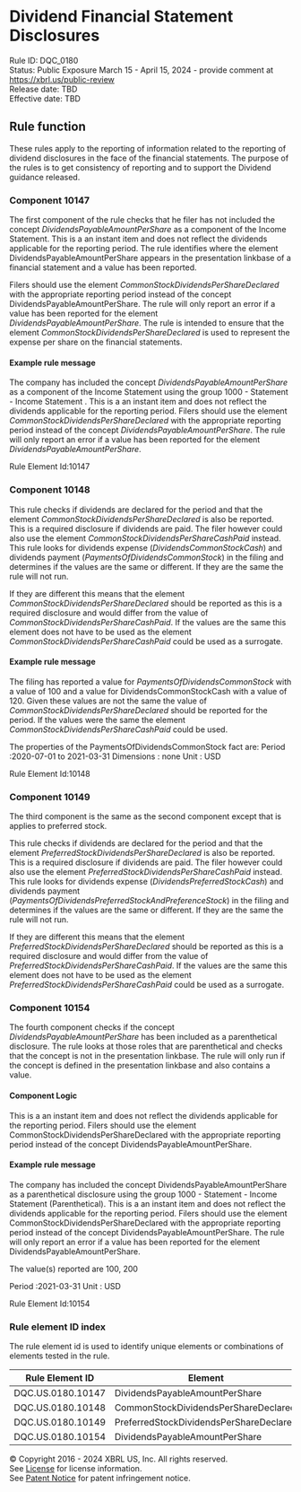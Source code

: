 # Dividend Financial Statement Disclosures
Rule ID: DQC_0180  
Status: Public Exposure March 15 - April 15, 2024 - provide comment at https://xbrl.us/public-review  
Release date: TBD  
Effective date: TBD  
  
## Rule function
These rules apply to the reporting of information related to the reporting of dividend disclosures in the face of the financial statements. The purpose of the rules is to get consistency of reporting and to support the Dividend guidance released.

### Component 10147

The first component of the rule checks that he filer has not included the concept *DividendsPayableAmountPerShare* as a component of the Income Statement.  This is a an instant item and does not reflect the dividends applicable for the reporting period.  The rule identifies where the element DividendsPayableAmountPerShare appears in the presentation linkbase of a financial statement and a value has been reported.

Filers should use the element *CommonStockDividendsPerShareDeclared* with the appropriate reporting period instead of the concept DividendsPayableAmountPerShare. The rule will only report an error if a value has been reported for the element *DividendsPayableAmountPerShare*.  The rule is intended to ensure that the element *CommonStockDividendsPerShareDeclared* is used to represent the expense per share on the financial statements.
  
#### Example rule message

The company has included the concept *DividendsPayableAmountPerShare* as a component of the Income Statement using the group 1000 - Statement - Income Statement . This is a an instant item and does not reflect the dividends applicable for the reporting period.  Filers should use the element *CommonStockDividendsPerShareDeclared* with the appropriate reporting period instead of the concept *DividendsPayableAmountPerShare*. The rule will only report an error if a value has been reported for the element *DividendsPayableAmountPerShare*.

Rule Element Id:10147

### Component 10148

This rule checks if dividends are declared for the period and that the element *CommonStockDividendsPerShareDeclared* is also be reported. This is a required disclosure if dividends are paid. The filer however could also use the element *CommonStockDividendsPerShareCashPaid* instead. This rule looks for dividends expense (*DividendsCommonStockCash*) and dividends payment (*PaymentsOfDividendsCommonStock*) in the filing and determines if the values are the same or different. If they are the same the rule will not run. 

If they are different this means that the element *CommonStockDividendsPerShareDeclared* should be reported as this is a required disclosure and would differ from the value of *CommonStockDividendsPerShareCashPaid*. If the values are the same this element does not have to be used as the element *CommonStockDividendsPerShareCashPaid* could be used as a surrogate.

#### Example rule message

The filing has reported a value for *PaymentsOfDividendsCommonStock* with a value of  100 and a value for  DividendsCommonStockCash with a value of 120. Given these values are not the same the value of *CommonStockDividendsPerShareDeclared* should be reported for the period.  If the values were the same the element *CommonStockDividendsPerShareCashPaid* could be used. 

The properties of the PaymentsOfDividendsCommonStock fact are:
Period :2020-07-01 to 2021-03-31
Dimensions : none
Unit : USD

Rule Element Id:10148               

### Component 10149

The third component is the same as the second component except that is applies to preferred stock.

This rule checks if dividends are declared for the period and that the element *PreferredStockDividendsPerShareDeclared* is also be reported. This is a required disclosure if dividends are paid. The filer however could also use the element *PreferredStockDividendsPerShareCashPaid* instead. This rule looks for dividends expense (*DividendsPreferredStockCash*) and dividends payment (*PaymentsOfDividendsPreferredStockAndPreferenceStock*) in the filing and determines if the values are the same or different. If they are the same the rule will not run. 

If they are different this means that the element *PreferredStockDividendsPerShareDeclared* should be reported as this is a required disclosure and would differ from the value of *PreferredStockDividendsPerShareCashPaid*. If the values are the same this element does not have to be used as the element *PreferredStockDividendsPerShareCashPaid* could be used as a surrogate.

### Component 10154
The fourth component checks if the concept *DividendsPayableAmountPerShare* has been included as a parenthetical disclosure.  The rule looks at those roles that are parenthetical and checks that the concept is not in the presentation linkbase.  The rule will only run if the concept is defined in the presentation linkbase and also contains a value. 

#### Component Logic
 This is a an instant item and does not reflect the dividends applicable for the reporting period.  Filers should use the element CommonStockDividendsPerShareDeclared with the appropriate reporting period instead of the concept DividendsPayableAmountPerShare.

#### Example rule message
The company has included the concept DividendsPayableAmountPerShare as a parenthetical disclosure using the group 1000 - Statement - Income Statement (Parenthetical).  This is a an instant item and does not reflect the dividends applicable for the reporting period.  Filers should use the element CommonStockDividendsPerShareDeclared with the appropriate reporting period instead of the concept DividendsPayableAmountPerShare. The rule will only report an error if a value has been reported for the element DividendsPayableAmountPerShare.

The value(s) reported are 100, 200

Period :2021-03-31
Unit : USD

Rule Element Id:10154


### Rule element ID index  
The rule element id is used to identify unique elements or combinations of elements tested in the rule.

|Rule Element ID|Element|
|--- |--- |
| DQC.US.0180.10147 |DividendsPayableAmountPerShare|
| DQC.US.0180.10148 |CommonStockDividendsPerShareDeclared |
| DQC.US.0180.10149 |PreferredStockDividendsPerShareDeclared|
| DQC.US.0180.10154 |DividendsPayableAmountPerShare|



© Copyright 2016 - 2024 XBRL US, Inc. All rights reserved.   
See [License](https://xbrl.us/dqc-license) for license information.  
See [Patent Notice](https://xbrl.us/dqc-patent) for patent infringement notice.  